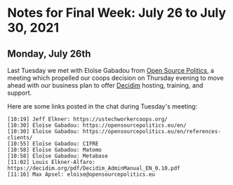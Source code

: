 # Notes for Final Week: July 26 to July 30, 2021


## Monday, July 26th 

Last Tuesday we met with Eloïse Gabadou from
[Open Source Politics](https://opensourcepolitics.eu/en/), a meeting which
propelled our coops decision on Thursday evening to move ahead with our
business plan to offer [Decidim](https://decidim.org/) hosting, training, and
support.

Here are some links posted in the chat during Tuesday's meeting:

```
[10:19] Jeff Elkner: https://ustechworkercoops.org/
[10:30] Eloïse Gabadou: https://opensourcepolitics.eu/en/
[10:30] Eloïse Gabadou: https://opensourcepolitics.eu/en/references-clients/
[10:55] Eloïse Gabadou: CIFRE
[10:58] Eloïse Gabadou: Matomo
[10:58] Eloïse Gabadou: Metabase
[11:02] Louis Elkner-Alfaro: https://decidim.org/pdf/Decidim_AdminManual_EN_0.10.pdf
[11:16] Max Apsel: eloise@opensourcepolitics.eu
```
